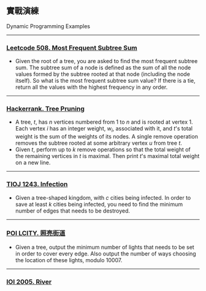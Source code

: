 ## 實戰演練

Dynamic Programming Examples

---

### [Leetcode 508. Most Frequent Subtree Sum](https://leetcode.com/problems/most-frequent-subtree-sum/description/)


* Given the root of a tree, you are asked to find the most frequent subtree sum. The subtree sum of a node is defined as the sum of all the node values formed by the subtree rooted at that node (including the node itself). So what is the most frequent subtree sum value? If there is a tie, return all the values with the highest frequency in any order.

---

### [Hackerrank. Tree Pruning](https://www.hackerrank.com/challenges/tree-pruning/problem)

* A tree, $t$, has $n$ vertices numbered from $1$ to $n$ and is rooted at vertex $1$. Each vertex $i$ has an integer weight, $w_i$, associated with it, and $t$'s total weight is the sum of the weights of its nodes. A single remove operation removes the subtree rooted at some arbitrary vertex $u$ from tree $t$.
* Given $t$, perform up to $k$ remove operations so that the total weight of the remaining vertices in $t$ is maximal. Then print $t$'s maximal total weight on a new line.

---

### [TIOJ 1243. Infection](https://tioj.ck.tp.edu.tw/problems/1243)

* Given a tree-shaped kingdom, with $c$ cities being infected. In order to save at least $k$ cities being infected, you need to find the minimum number of edges that needs to be destroyed.

---

### [POI LCITY. 照亮街道](https://pl.spoj.com/problems/LCITY/)

* Given a tree, output the minimum number of lights that needs to be set in order to cover every edge. Also output the number of ways choosing the location of these lights, modulo 10007.

---

### [IOI 2005. River](data/river.pdf)

